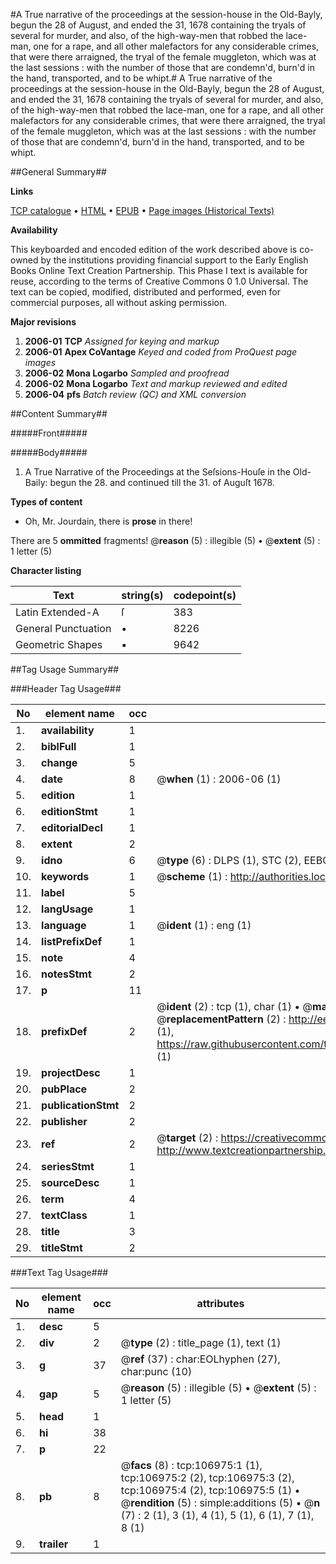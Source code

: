 #A True narrative of the proceedings at the session-house in the Old-Bayly, begun the 28 of August, and ended the 31, 1678 containing the tryals of several for murder, and also, of the high-way-men that robbed the lace-man, one for a rape, and all other malefactors for any considerable crimes, that were there arraigned, the tryal of the female muggleton, which was at the last sessions : with the number of those that are condemn'd, burn'd in the hand, transported, and to be whipt.#
A True narrative of the proceedings at the session-house in the Old-Bayly, begun the 28 of August, and ended the 31, 1678 containing the tryals of several for murder, and also, of the high-way-men that robbed the lace-man, one for a rape, and all other malefactors for any considerable crimes, that were there arraigned, the tryal of the female muggleton, which was at the last sessions : with the number of those that are condemn'd, burn'd in the hand, transported, and to be whipt.

##General Summary##

**Links**

[TCP catalogue](http://www.ota.ox.ac.uk/tcp/)  • 
[HTML](http://tei.it.ox.ac.uk/tcp/Texts-HTML/free/A63/A63598.html)  • 
[EPUB](http://tei.it.ox.ac.uk/tcp/Texts-EPUB/free/A63/A63598.epub) • 
[Page images (Historical Texts)](https://data.historicaltexts.jisc.ac.uk/view?pubId=eebo-18188595e&pageId=eebo-18188595e-106975-1)

**Availability**

This keyboarded and encoded edition of the
	       work described above is co-owned by the institutions
	       providing financial support to the Early English Books
	       Online Text Creation Partnership. This Phase I text is
	       available for reuse, according to the terms of Creative
	       Commons 0 1.0 Universal. The text can be copied,
	       modified, distributed and performed, even for
	       commercial purposes, all without asking permission.

**Major revisions**

1. __2006-01__ __TCP__ *Assigned for keying and markup*
1. __2006-01__ __Apex CoVantage__ *Keyed and coded from ProQuest page images*
1. __2006-02__ __Mona Logarbo__ *Sampled and proofread*
1. __2006-02__ __Mona Logarbo__ *Text and markup reviewed and edited*
1. __2006-04__ __pfs__ *Batch review (QC) and XML conversion*

##Content Summary##

#####Front#####

#####Body#####

1. A True Narrative of the Proceedings at the Seſsions-Houſe in the Old-Baily: begun the 28. and continued till the 31. of Auguſt 1678.

**Types of content**

  * Oh, Mr. Jourdain, there is **prose** in there!

There are 5 **ommitted** fragments! 
 @__reason__ (5) : illegible (5)  •  @__extent__ (5) : 1 letter (5)

**Character listing**


|Text|string(s)|codepoint(s)|
|---|---|---|
|Latin Extended-A|ſ|383|
|General Punctuation|•|8226|
|Geometric Shapes|▪|9642|

##Tag Usage Summary##

###Header Tag Usage###

|No|element name|occ|attributes|
|---|---|---|---|
|1.|__availability__|1||
|2.|__biblFull__|1||
|3.|__change__|5||
|4.|__date__|8| @__when__ (1) : 2006-06 (1)|
|5.|__edition__|1||
|6.|__editionStmt__|1||
|7.|__editorialDecl__|1||
|8.|__extent__|2||
|9.|__idno__|6| @__type__ (6) : DLPS (1), STC (2), EEBO-CITATION (1), OCLC (1), VID (1)|
|10.|__keywords__|1| @__scheme__ (1) : http://authorities.loc.gov/ (1)|
|11.|__label__|5||
|12.|__langUsage__|1||
|13.|__language__|1| @__ident__ (1) : eng (1)|
|14.|__listPrefixDef__|1||
|15.|__note__|4||
|16.|__notesStmt__|2||
|17.|__p__|11||
|18.|__prefixDef__|2| @__ident__ (2) : tcp (1), char (1)  •  @__matchPattern__ (2) : ([0-9\-]+):([0-9IVX]+) (1), (.+) (1)  •  @__replacementPattern__ (2) : http://eebo.chadwyck.com/downloadtiff?vid=$1&page=$2 (1), https://raw.githubusercontent.com/textcreationpartnership/Texts/master/tcpchars.xml#$1 (1)|
|19.|__projectDesc__|1||
|20.|__pubPlace__|2||
|21.|__publicationStmt__|2||
|22.|__publisher__|2||
|23.|__ref__|2| @__target__ (2) : https://creativecommons.org/publicdomain/zero/1.0/ (1), http://www.textcreationpartnership.org/docs/. (1)|
|24.|__seriesStmt__|1||
|25.|__sourceDesc__|1||
|26.|__term__|4||
|27.|__textClass__|1||
|28.|__title__|3||
|29.|__titleStmt__|2||


###Text Tag Usage###

|No|element name|occ|attributes|
|---|---|---|---|
|1.|__desc__|5||
|2.|__div__|2| @__type__ (2) : title_page (1), text (1)|
|3.|__g__|37| @__ref__ (37) : char:EOLhyphen (27), char:punc (10)|
|4.|__gap__|5| @__reason__ (5) : illegible (5)  •  @__extent__ (5) : 1 letter (5)|
|5.|__head__|1||
|6.|__hi__|38||
|7.|__p__|22||
|8.|__pb__|8| @__facs__ (8) : tcp:106975:1 (1), tcp:106975:2 (2), tcp:106975:3 (2), tcp:106975:4 (2), tcp:106975:5 (1)  •  @__rendition__ (5) : simple:additions (5)  •  @__n__ (7) : 2 (1), 3 (1), 4 (1), 5 (1), 6 (1), 7 (1), 8 (1)|
|9.|__trailer__|1||
